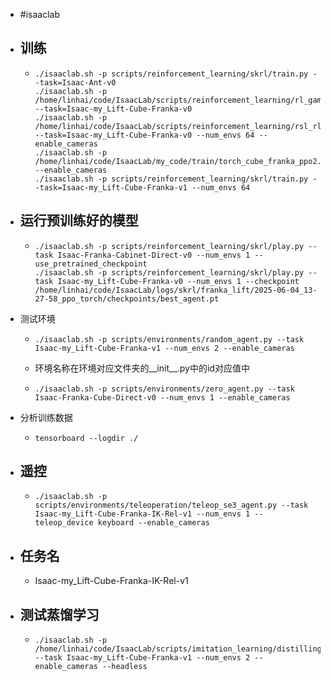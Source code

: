 - #isaaclab
- ## 训练
	- ```
	  ./isaaclab.sh -p scripts/reinforcement_learning/skrl/train.py --task=Isaac-Ant-v0
	  ./isaaclab.sh -p /home/linhai/code/IsaacLab/scripts/reinforcement_learning/rl_games/train.py --task=Isaac-my_Lift-Cube-Franka-v0
	  ./isaaclab.sh -p /home/linhai/code/IsaacLab/scripts/reinforcement_learning/rsl_rl/train.py --task=Isaac-my_Lift-Cube-Franka-v0 --num_envs 64 --enable_cameras
	  ./isaaclab.sh -p /home/linhai/code/IsaacLab/my_code/train/torch_cube_franka_ppo2.py --enable_cameras
	  ./isaaclab.sh -p scripts/reinforcement_learning/skrl/train.py --task=Isaac-my_Lift-Cube-Franka-v1 --num_envs 64
	  ```
- ## 运行预训练好的模型
	- ```
	  ./isaaclab.sh -p scripts/reinforcement_learning/skrl/play.py --task Isaac-Franka-Cabinet-Direct-v0 --num_envs 1 --use_pretrained_checkpoint
	  ./isaaclab.sh -p scripts/reinforcement_learning/skrl/play.py --task Isaac-my_Lift-Cube-Franka-v0 --num_envs 1 --checkpoint /home/linhai/code/IsaacLab/logs/skrl/franka_lift/2025-06-04_13-27-58_ppo_torch/checkpoints/best_agent.pt
	  ```
- 测试环境
	- ```
	  ./isaaclab.sh -p scripts/environments/random_agent.py --task Isaac-my_Lift-Cube-Franka-v1 --num_envs 2 --enable_cameras
	  ```
	- 环境名称在环境对应文件夹的__init__.py中的id对应值中
	- ```
	  ./isaaclab.sh -p scripts/environments/zero_agent.py --task Isaac-Franka-Cube-Direct-v0 --num_envs 1 --enable_cameras
	  ```
- 分析训练数据
	- ```
	  tensorboard --logdir ./
	  ```
- ## 遥控
	- ```
	  ./isaaclab.sh -p scripts/environments/teleoperation/teleop_se3_agent.py --task Isaac-my_Lift-Cube-Franka-IK-Rel-v1 --num_envs 1 --teleop_device keyboard --enable_cameras 
	  ```
- ## 任务名
	- Isaac-my_Lift-Cube-Franka-IK-Rel-v1
- ## 测试蒸馏学习
	- ```
	  ./isaaclab.sh -p /home/linhai/code/IsaacLab/scripts/imitation_learning/distilling/distilling_learning.py --task Isaac-my_Lift-Cube-Franka-v1 --num_envs 2 --enable_cameras --headless
	  ```